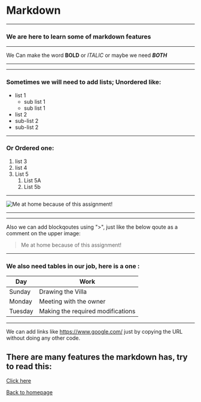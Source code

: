 # Markdown 
***
### We are here to learn some of markdown features
***
We Can make the word **BOLD** or *ITALIC* or maybe we need ***BOTH*** 
***
***
### Sometimes we will need to add lists; **Unordered** like:
* list 1 
  * sub list 1 
  * sub list 1
* list 2 
 * sub-list 2 
 * sub-list 2
 *** 
### Or **Ordered** one:
1. list 3 
1. list 4
1. List 5
   1. List 5A
   1. List 5b
***
![Me at home because of this assignment!](https://thumbs.dreamstime.com/b/sleepy-programmer-feeling-exhausted-office-tired-everything-upset-tired-programming-specialist-sitting-tired-86410340.jpg)
***
***
Also we can add blockqoutes using ">", just like the below qoute as a comment on the upper image:
> Me at home because of this assignment!
***
### We also need tables in our job, here is a one :

Day          | Work
------------ | -------------
Sunday       | Drawing the Villa
Monday       | Meeting with the owner
Tuesday | Making the required modifications

***
We can add links like https://www.google.com/ just by copying the URL without doing any other code.


## There are many features the markdown has, try to read this:
[Click here](https://guides.github.com/features/mastering-markdown/)


[Back to homepage](./mainpage.md)














